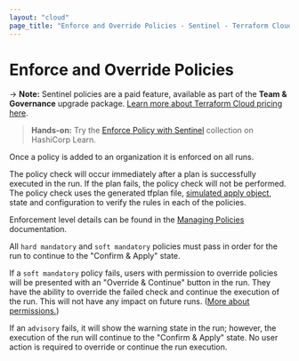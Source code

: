 ```yaml
---
layout: "cloud"
page_title: "Enforce and Override Policies - Sentinel - Terraform Cloud and Terraform Enterprise"
---
```


# Enforce and Override Policies

-> **Note:** Sentinel policies are a paid feature, available as part of the **Team & Governance** upgrade package. [Learn more about Terraform Cloud pricing here](https://www.hashicorp.com/products/terraform/pricing).

> **Hands-on:** Try the [Enforce Policy with Sentinel](https://learn.hashicorp.com/collections/terraform/policy?utm_source=WEBSITE&utm_medium=WEB_IO&utm_offer=ARTICLE_PAGE&utm_content=DOCS) collection on HashiCorp Learn.

Once a policy is added to an organization it is enforced on all runs.

The policy check will occur immediately after a plan is successfully executed in the run. If the plan fails, the policy check will not be performed. The policy check uses the generated tfplan file, [simulated apply object](./import/tfplan.html#value-applied), state and configuration to verify the rules in each of the policies.

Enforcement level details can be found in the [Managing Policies](./manage-policies.html) documentation.

All `hard mandatory` and `soft mandatory` policies must pass in order for the run to continue to the "Confirm & Apply" state.

If a `soft mandatory` policy fails, users with permission to override policies will be presented with an "Override & Continue" button in the run. They have the ability to override the failed check and continue the execution of the run. This will not have any impact on future runs. ([More about permissions.](/docs/cloud/users-teams-organizations/permissions.html))

[permissions-citation]: #intentionally-unused---keep-for-maintainers

If an `advisory` fails, it will show the warning state in the run; however, the execution of the run will continue to the "Confirm & Apply" state. No user action is required to override or continue the run execution.
